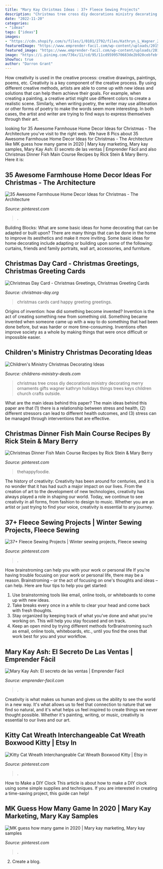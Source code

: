 ```yaml
---
title: "Mary Kay Christmas Ideas : 37+ Fleece Sewing Projects"
description: "Christmas tree cross diy decorations ministry decorating merry ornaments gifts wagner kathryn holidays things trees keys children church crafts outside"
date: "2022-11-20"
categories:
- "ideas"
tags: ["ideas"]
images:
- "https://cdn.shopify.com/s/files/1/0101/2792/files/Kathryn_L_Wagner_2_large.jpg?v=1513265435"
featuredImage: "https://www.emprender-facil.com/wp-content/uploads/2015/01/31a20f40-d4aa-11e3-8131-d519268cf8e9_Mary-Kay-Ash-AP.jpg"
featured_image: "https://www.emprender-facil.com/wp-content/uploads/2015/01/31a20f40-d4aa-11e3-8131-d519268cf8e9_Mary-Kay-Ash-AP.jpg"
image: "https://i.pinimg.com/736x/11/cd/95/11cd9599570683de2b920cebfebf52fe.jpg"
ShowToc: true
author: "Darron Grant"
---
```



How creativity is used in the creative process: creative drawings, paintings, poems, etc.
Creativity is a key component of the creative process. By using different creative methods, artists are able to come up with new ideas and solutions that can help them achieve their goals. For example, when creating a painting, a creative artist might use different colors to create a realistic scene. Similarly, when writing poetry, the writer may use alliteration or other forms of poetry to make the words seem more interesting. In both cases, the artist and writer are trying to find ways to express themselves through their art.

	

		
looking for 35 Awesome Farmhouse Home Decor Ideas for Christmas - The Architecture you've visit to the right web. We have 8 Pics about 35 Awesome Farmhouse Home Decor Ideas for Christmas - The Architecture like MK guess how many game in 2020 | Mary kay marketing, Mary kay samples, Mary Kay Ash: El secreto de las ventas | Emprender Fácil and also Christmas Dinner Fish Main Course Recipes by Rick Stein &amp; Mary Berry. Here it is:
		
    
## 35 Awesome Farmhouse Home Decor Ideas For Christmas - The Architecture

<img loading=lazy src="https://i.pinimg.com/736x/41/85/82/41858228e2c46dfb1577bc942aa63bba.jpg" onerror="this.onerror=null;this.src='https://tse4.mm.bing.net/th?id=OIP.nV4XokrmAOoqCqxVyqaBugHaJ1&amp;pid=15.1';" alt="35 Awesome Farmhouse Home Decor Ideas for Christmas - The Architecture">

_Source: pinterest.com_

>. 

	

Building Blocks: What are some basic ideas for home decorating that can be adapted or built upon?
There are many things that can be done in the home to improve its aesthetics and make it more inviting. Some basic ideas for home decorating include adapting or building upon some of the following: curtains, friends and family portraits, wall art, accessories, and furniture.

    
## Christmas Day Card - Christmas Greetings, Christmas Greeting Cards

<img loading=lazy src="http://www.christmas-day.org/images/christmas-card-img-7.jpg" onerror="this.onerror=null;this.src='https://tse4.mm.bing.net/th?id=OIP.1dWDyNeoR2y4BufUH-9-BAHaFI&amp;pid=15.1';" alt="Christmas Day Card - Christmas Greetings, Christmas Greeting Cards">

_Source: christmas-day.org_

>christmas cards card happy greeting greetings. 

	

Origins of invention: how did something become invented?
Invention is the act of creating something new from something old. Something became invented when someone came up with a way to do something that had been done before, but was harder or more time-consuming. Inventions often improve society as a whole by making things that were once difficult or impossible easier.

    
## Children&#039;s Ministry Christmas Decorating Ideas

<img loading=lazy src="https://cdn.shopify.com/s/files/1/0101/2792/files/Kathryn_L_Wagner_2_large.jpg?v=1513265435" onerror="this.onerror=null;this.src='https://tse3.mm.bing.net/th?id=OIP.R0w_Clk-R3isk4SEfRywKQAAAA&amp;pid=15.1';" alt="Children&#039;s Ministry Christmas Decorating Ideas">

_Source: childrens-ministry-deals.com_

>christmas tree cross diy decorations ministry decorating merry ornaments gifts wagner kathryn holidays things trees keys children church crafts outside. 

	

What are the main ideas behind this paper?
The main ideas behind this paper are that (1) there is a relationship between stress and health, (2) different stressors can lead to different health outcomes, and (3) stress can be managed through interventions that are effective.

    
## Christmas Dinner Fish Main Course Recipes By Rick Stein &amp; Mary Berry

<img loading=lazy src="https://i.pinimg.com/736x/d0/2d/5e/d02d5e8201b2ed0553d1018908cac0b2.jpg" onerror="this.onerror=null;this.src='https://tse4.mm.bing.net/th?id=OIP.O5peJF1Fh_oZw4fd1e0uXwHaKd&amp;pid=15.1';" alt="Christmas Dinner Fish Main Course Recipes by Rick Stein &amp; Mary Berry">

_Source: pinterest.com_

>thehappyfoodie. 

	

The history of creativity:
Creativity has been around for centuries, and it is no wonder that it has had such a major impact on our lives. From the creation of art to the development of new technologies, creativity has always played a role in shaping our world. Today, we continue to see creativity in all forms, from fashion to design to music. Whether you are an artist or just trying to find your voice, creativity is essential to any journey.

    
## 37+ Fleece Sewing Projects | Winter Sewing Projects, Fleece Sewing

<img loading=lazy src="https://i.pinimg.com/736x/df/aa/86/dfaa8629e630bd04b104442e72407ef0.jpg" onerror="this.onerror=null;this.src='https://tse3.mm.bing.net/th?id=OIP.vwVNxFeE5pET0BNv8DJkEwHaO0&amp;pid=15.1';" alt="37+ Fleece Sewing Projects | Winter sewing projects, Fleece sewing">

_Source: pinterest.com_

>. 

	

How brainstroming can help you with your work or personal life
If you're having trouble focusing on your work or personal life, there may be a reason. Brainstroming – or the act of focusing on one's thoughts and ideas – can help. Here are four tips to help you get started: 
1. Use brainstorming tools like email, online tools, or whiteboards to come up with new ideas. 
2. Take breaks every once in a while to clear your head and come back with fresh thoughts. 
3. Stay organized by keeping track of what you've done and what you're working on. This will help you stay focused and on track. 
4. Keep an open mind by trying different methods forBrainstroming such as email, online tools, whiteboards, etc., until you find the ones that work best for you and your workflow.

    
## Mary Kay Ash: El Secreto De Las Ventas | Emprender Fácil

<img loading=lazy src="https://www.emprender-facil.com/wp-content/uploads/2015/01/31a20f40-d4aa-11e3-8131-d519268cf8e9_Mary-Kay-Ash-AP.jpg" onerror="this.onerror=null;this.src='https://tse1.mm.bing.net/th?id=OIP.Zxu9Rk8pZm9PjHiQT6y0VAHaE5&amp;pid=15.1';" alt="Mary Kay Ash: El secreto de las ventas | Emprender Fácil">

_Source: emprender-facil.com_

>. 

	

Creativity is what makes us human and gives us the ability to see the world in a new way. It's what allows us to feel that connection to nature that we find so natural, and it's what helps us feel inspired to create things we never thought possible. Whether it's painting, writing, or music, creativity is essential to our lives and our art.

    
## Kitty Cat Wreath Interchangeable Cat Wreath Boxwood Kitty | Etsy In

<img loading=lazy src="https://i.pinimg.com/736x/11/cd/95/11cd9599570683de2b920cebfebf52fe.jpg" onerror="this.onerror=null;this.src='https://tse4.mm.bing.net/th?id=OIP.N2QyYwJ_CHnWOYzz9hPKRQHaJ3&amp;pid=15.1';" alt="Kitty Cat Wreath Interchangeable Cat Wreath Boxwood Kitty | Etsy in">

_Source: pinterest.com_

>. 

	

How to Make a DIY Clock
This article is about how to make a DIY clock using some simple supplies and techniques. If you are interested in creating a time-saving project, this guide can help!

    
## MK Guess How Many Game In 2020 | Mary Kay Marketing, Mary Kay Samples

<img loading=lazy src="https://i.pinimg.com/736x/fa/d7/74/fad774f4bdcff04aeb27924fcd50eeb9.jpg" onerror="this.onerror=null;this.src='https://tse2.mm.bing.net/th?id=OIP.NXe52Xi7Cy-UOhvDDlQCDQHaNK&amp;pid=15.1';" alt="MK guess how many game in 2020 | Mary kay marketing, Mary kay samples">

_Source: pinterest.com_

>. 

	

2. Create a blog.

